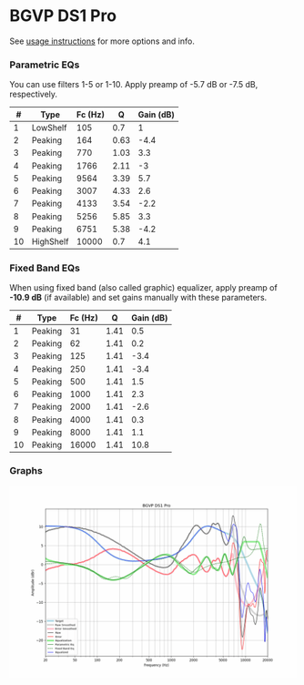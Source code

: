 # BGVP DS1 Pro
See [usage instructions](https://github.com/jaakkopasanen/AutoEq#usage) for more options and info.

### Parametric EQs
You can use filters 1-5 or 1-10. Apply preamp of -5.7 dB or -7.5 dB, respectively.

|   # | Type      |   Fc (Hz) |    Q |   Gain (dB) |
|-----|-----------|-----------|------|-------------|
|   1 | LowShelf  |       105 | 0.7  |         1   |
|   2 | Peaking   |       164 | 0.63 |        -4.4 |
|   3 | Peaking   |       770 | 1.03 |         3.3 |
|   4 | Peaking   |      1766 | 2.11 |        -3   |
|   5 | Peaking   |      9564 | 3.39 |         5.7 |
|   6 | Peaking   |      3007 | 4.33 |         2.6 |
|   7 | Peaking   |      4133 | 3.54 |        -2.2 |
|   8 | Peaking   |      5256 | 5.85 |         3.3 |
|   9 | Peaking   |      6751 | 5.38 |        -4.2 |
|  10 | HighShelf |     10000 | 0.7  |         4.1 |

### Fixed Band EQs
When using fixed band (also called graphic) equalizer, apply preamp of **-10.9 dB** (if available) and set gains manually with these parameters.

|   # | Type    |   Fc (Hz) |    Q |   Gain (dB) |
|-----|---------|-----------|------|-------------|
|   1 | Peaking |        31 | 1.41 |         0.5 |
|   2 | Peaking |        62 | 1.41 |         0.2 |
|   3 | Peaking |       125 | 1.41 |        -3.4 |
|   4 | Peaking |       250 | 1.41 |        -3.4 |
|   5 | Peaking |       500 | 1.41 |         1.5 |
|   6 | Peaking |      1000 | 1.41 |         2.3 |
|   7 | Peaking |      2000 | 1.41 |        -2.6 |
|   8 | Peaking |      4000 | 1.41 |         0.3 |
|   9 | Peaking |      8000 | 1.41 |         1.1 |
|  10 | Peaking |     16000 | 1.41 |        10.8 |

### Graphs
![](./BGVP%20DS1%20Pro.png)
